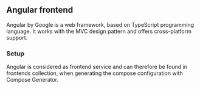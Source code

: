 ## Angular frontend
Angular by Google is a web framework, based on TypeScript programming language. It works with the MVC design pattern and offers cross-platform support.

### Setup
Angular is considered as frontend service and can therefore be found in frontends collection, when generating the compose configuration with Compose Generator.
